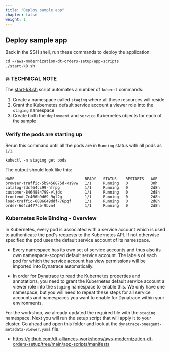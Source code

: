```yaml
---
title: "Deploy sample app"
chapter: false
weight: 1
---
```

## Deploy sample app

Back in the SSH shell, run these commands to deploy the application:

```
cd ~/aws-modernization-dt-orders-setup/app-scripts
./start-k8.sh
```

### 💥 **TECHNICAL NOTE**

The <a href="https://github.com/dt-alliances-workshops/aws-modernization-dt-orders-setup/tree/main/app-scripts" target="_blank">start-k8.sh</a> script automates a number of `kubectl` commands:

1. Create a namespace called `staging` where all these resources will reside
1. Grant the Kubernetes default service account a viewer role into the `staging` namespace
1. Create both the `deployment` and `service` Kubernetes objects for each of the sample

### Verify the pods are starting up

Rerun this command until all the pods are in `Running` status with all pods as `1/1`.

```
kubectl -n staging get pods
```

The output should look like this:

```
NAME                               READY   STATUS    RESTARTS   AGE
browser-traffic-5b9456875d-ks9vw   1/1     Running   0          30h
catalog-7dcf64cc99-hfrpg           1/1     Running   0          2d8h
customer-8464884799-vljdx          1/1     Running   0          2d8h
frontend-7c466b9d69-9ql2g          1/1     Running   0          2d8h
load-traffic-6886649ddf-76pqf      1/1     Running   0          2d8h
order-6d4cd477cb-9bvn4             1/1     Running   0          2d8h
```

### Kubernetes Role Binding - Overview

In Kubernetes, every pod is associated with a service account which is used to authenticate the pod's requests to the Kubernetes API. If not otherwise specified the pod uses the default service account of its namespace.

* Every namespace has its own set of service accounts and thus also its own namespace-scoped default service account. The labels of each pod for which the service account has view permissions will be imported into Dynatrace automatically.

* In order for Dynatrace to read the Kubernetes properties and annotations, you need to grant the Kubernetes default service account a viewer role into the `staging` namespace to enable this. We only have one namespace, but you will need to repeat these steps for all service accounts and namespaces you want to enable for Dynatrace within your environments.

For the workshop, we already updated the required file with the `staging` namespace. Next you will run the setup script that will apply it to your cluster. Go ahead and open this folder and look at the `dynatrace-oneagent-metadata-viewer.yaml` file. 
* <a href="https://github.com/dt-alliances-workshops/aws-modernization-dt-orders-setup/tree/main/app-scripts/manifests" target="_blank">https://github.com/dt-alliances-workshops/aws-modernization-dt-orders-setup/tree/main/app-scripts/manifests</a>


